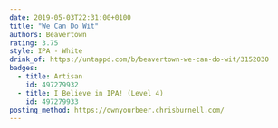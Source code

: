 ```yaml
---
date: 2019-05-03T22:31:00+0100
title: "We Can Do Wit"
authors: Beavertown
rating: 3.75
style: IPA - White
drink_of: https://untappd.com/b/beavertown-we-can-do-wit/3152030
badges:
  - title: Artisan
    id: 497279932
  - title: I Believe in IPA! (Level 4)
    id: 497279933
posting_method: https://ownyourbeer.chrisburnell.com/
---
```

